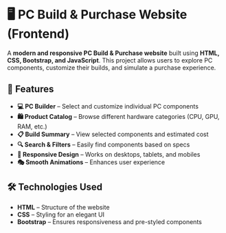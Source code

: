 # 🖥️ PC Build & Purchase Website (Frontend)

A **modern and responsive PC Build & Purchase website** built using **HTML, CSS, Bootstrap, and JavaScript**. This project allows users to explore PC components, customize their builds, and simulate a purchase experience.

## 🚀 Features

- **💻 PC Builder** – Select and customize individual PC components  
- **🛍️ Product Catalog** – Browse different hardware categories (CPU, GPU, RAM, etc.)  
- **📋 Build Summary** – View selected components and estimated cost 
- **🔍 Search & Filters** – Easily find components based on specs  
- **🎨 Responsive Design** – Works on desktops, tablets, and mobiles  
- **🎭 Smooth Animations** – Enhances user experience  

## 🛠️ Technologies Used

- **HTML** – Structure of the website  
- **CSS** – Styling for an elegant UI  
- **Bootstrap** – Ensures responsiveness and pre-styled components  

